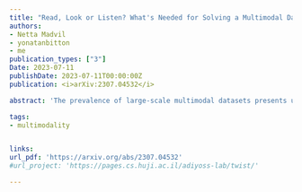```yaml
---
title: "Read, Look or Listen? What's Needed for Solving a Multimodal Dataset"
authors:
- Netta Madvil
- yonatanbitton
- me
publication_types: ["3"]
Date: 2023-07-11
publishDate: 2023-07-11T00:00:00Z
publication: <i>arXiv:2307.04532</i>

abstract: 'The prevalence of large-scale multimodal datasets presents unique challenges in assessing dataset quality. We propose a two-step method to analyze multimodal datasets, which leverages a small seed of human annotation to map each multimodal instance to the modalities required to process it. Our method sheds light on the importance of different modalities in datasets, as well as the relationship between them. We apply our approach to TVQA, a video question-answering dataset, and discover that most questions can be answered using a single modality, without a substantial bias towards any specific modality. Moreover, we find that more than 70\% of the questions are solvable using several different single-modality strategies, e.g., by either looking at the video or listening to the audio, highlighting the limited integration of multiple modalities in TVQA. We leverage our annotation and analyze the MERLOT Reserve, finding that it struggles with image-based questions compared to text and audio, but also with auditory speaker identification. Based on our observations, we introduce a new test set that necessitates multiple modalities, observing a dramatic drop in model performance. Our methodology provides valuable insights into multimodal datasets and highlights the need for the development of more robust models.'

tags:
- multimodality


links:
url_pdf: 'https://arxiv.org/abs/2307.04532'
#url_project: 'https://pages.cs.huji.ac.il/adiyoss-lab/twist/'

---
```

